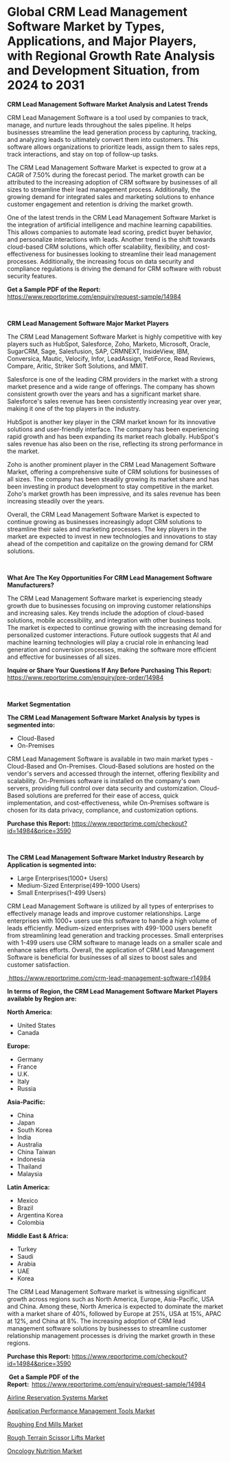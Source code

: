<p><h1>Global CRM Lead Management Software Market by Types, Applications, and Major Players, with Regional Growth Rate Analysis and Development Situation, from 2024 to 2031</h1></p><p><strong>CRM Lead Management Software Market Analysis and Latest Trends</strong></p>
<p><p>CRM Lead Management Software is a tool used by companies to track, manage, and nurture leads throughout the sales pipeline. It helps businesses streamline the lead generation process by capturing, tracking, and analyzing leads to ultimately convert them into customers. This software allows organizations to prioritize leads, assign them to sales reps, track interactions, and stay on top of follow-up tasks.</p><p>The CRM Lead Management Software Market is expected to grow at a CAGR of 7.50% during the forecast period. The market growth can be attributed to the increasing adoption of CRM software by businesses of all sizes to streamline their lead management process. Additionally, the growing demand for integrated sales and marketing solutions to enhance customer engagement and retention is driving the market growth.</p><p>One of the latest trends in the CRM Lead Management Software Market is the integration of artificial intelligence and machine learning capabilities. This allows companies to automate lead scoring, predict buyer behavior, and personalize interactions with leads. Another trend is the shift towards cloud-based CRM solutions, which offer scalability, flexibility, and cost-effectiveness for businesses looking to streamline their lead management processes. Additionally, the increasing focus on data security and compliance regulations is driving the demand for CRM software with robust security features.</p></p>
<p><strong>Get a Sample PDF of the Report:&nbsp;</strong> <a href="https://www.reportprime.com/enquiry/request-sample/14984">https://www.reportprime.com/enquiry/request-sample/14984</a></p>
<p>&nbsp;</p>
<p><strong>CRM Lead Management Software Major Market Players</strong></p>
<p><p>The CRM Lead Management Software Market is highly competitive with key players such as HubSpot, Salesforce, Zoho, Marketo, Microsoft, Oracle, SugarCRM, Sage, Salesfusion, SAP, CRMNEXT, InsideView, IBM, Conversica, Mautic, Velocify, Infor, LeadAssign, YetiForce, Read Reviews, Compare, Aritic, Striker Soft Solutions, and MMIT. </p><p>Salesforce is one of the leading CRM providers in the market with a strong market presence and a wide range of offerings. The company has shown consistent growth over the years and has a significant market share. Salesforce's sales revenue has been consistently increasing year over year, making it one of the top players in the industry.</p><p>HubSpot is another key player in the CRM market known for its innovative solutions and user-friendly interface. The company has been experiencing rapid growth and has been expanding its market reach globally. HubSpot's sales revenue has also been on the rise, reflecting its strong performance in the market.</p><p>Zoho is another prominent player in the CRM Lead Management Software Market, offering a comprehensive suite of CRM solutions for businesses of all sizes. The company has been steadily growing its market share and has been investing in product development to stay competitive in the market. Zoho's market growth has been impressive, and its sales revenue has been increasing steadily over the years.</p><p>Overall, the CRM Lead Management Software Market is expected to continue growing as businesses increasingly adopt CRM solutions to streamline their sales and marketing processes. The key players in the market are expected to invest in new technologies and innovations to stay ahead of the competition and capitalize on the growing demand for CRM solutions.</p></p>
<p>&nbsp;</p>
<p><strong>What Are The Key Opportunities For CRM Lead Management Software Manufacturers?</strong></p>
<p><p>The CRM Lead Management Software market is experiencing steady growth due to businesses focusing on improving customer relationships and increasing sales. Key trends include the adoption of cloud-based solutions, mobile accessibility, and integration with other business tools. The market is expected to continue growing with the increasing demand for personalized customer interactions. Future outlook suggests that AI and machine learning technologies will play a crucial role in enhancing lead generation and conversion processes, making the software more efficient and effective for businesses of all sizes.</p></p>
<p><strong>Inquire or Share Your Questions If Any Before Purchasing This Report:</strong> <a href="https://www.reportprime.com/enquiry/pre-order/14984">https://www.reportprime.com/enquiry/pre-order/14984</a></p>
<p>&nbsp;</p>
<p><strong>Market Segmentation</strong></p>
<p><strong>The CRM Lead Management Software Market Analysis by types is segmented into:</strong></p>
<p><ul><li>Cloud-Based</li><li>On-Premises</li></ul></p>
<p><p>CRM Lead Management Software is available in two main market types - Cloud-Based and On-Premises. Cloud-Based solutions are hosted on the vendor's servers and accessed through the internet, offering flexibility and scalability. On-Premises software is installed on the company's own servers, providing full control over data security and customization. Cloud-Based solutions are preferred for their ease of access, quick implementation, and cost-effectiveness, while On-Premises software is chosen for its data privacy, compliance, and customization options.</p></p>
<p><strong>Purchase this Report:&nbsp;</strong><a href="https://www.reportprime.com/checkout?id=14984&price=3590">https://www.reportprime.com/checkout?id=14984&price=3590</a></p>
<p>&nbsp;</p>
<p><strong>The CRM Lead Management Software Market Industry Research by Application is segmented into:</strong></p>
<p><ul><li>Large Enterprises(1000+ Users)</li><li>Medium-Sized Enterprise(499-1000 Users)</li><li>Small Enterprises(1-499 Users)</li></ul></p>
<p><p>CRM Lead Management Software is utilized by all types of enterprises to effectively manage leads and improve customer relationships. Large enterprises with 1000+ users use this software to handle a high volume of leads efficiently. Medium-sized enterprises with 499-1000 users benefit from streamlining lead generation and tracking processes. Small enterprises with 1-499 users use CRM software to manage leads on a smaller scale and enhance sales efforts. Overall, the application of CRM Lead Management Software is beneficial for businesses of all sizes to boost sales and customer satisfaction.</p></p>
<p><a href="https://www.reportprime.com/crm-lead-management-software-r14984">&nbsp;https://www.reportprime.com/crm-lead-management-software-r14984</a></p>
<p><strong>In terms of Region, the CRM Lead Management Software Market Players available by Region are:</strong></p>
<p>
    <p> <strong> North America: </strong>
        <ul>
            <li>United States</li>
            <li>Canada</li>
        </ul>
        </p> 
    <p> <strong> Europe: </strong>
        <ul>
            <li>Germany</li>
            <li>France</li>
            <li>U.K.</li>
            <li>Italy</li>
            <li>Russia</li>
        </ul>
        </p> 
    <p> <strong> Asia-Pacific: </strong>
        <ul>
            <li>China</li>
            <li>Japan</li>
            <li>South Korea</li>
            <li>India</li>
            <li>Australia</li>
            <li>China Taiwan</li>
            <li>Indonesia</li>
            <li>Thailand</li>
            <li>Malaysia</li>
        </ul>
        </p> 
    <p> <strong> Latin America: </strong>
        <ul>
            <li>Mexico</li>
            <li>Brazil</li>
            <li>Argentina Korea</li>
            <li>Colombia</li>
        </ul>
        </p> 
    <p> <strong> Middle East & Africa: </strong>
        <ul>
            <li>Turkey</li>
            <li>Saudi</li>
            <li>Arabia</li>
            <li>UAE</li>
            <li>Korea</li>
        </ul>
    </p>
    </p>
<p><p>The CRM Lead Management Software market is witnessing significant growth across regions such as North America, Europe, Asia-Pacific, USA and China. Among these, North America is expected to dominate the market with a market share of 40%, followed by Europe at 25%, USA at 15%, APAC at 12%, and China at 8%. The increasing adoption of CRM lead management software solutions by businesses to streamline customer relationship management processes is driving the market growth in these regions.</p></p>
<p><strong>Purchase this Report: </strong><a href="https://www.reportprime.com/checkout?id=14984&price=3590">https://www.reportprime.com/checkout?id=14984&price=3590</a></p>
<p>&nbsp;<strong>Get a Sample PDF of the Report:&nbsp;&nbsp;</strong><a href="https://www.reportprime.com/enquiry/request-sample/14984">https://www.reportprime.com/enquiry/request-sample/14984</a></p>
<p><strong></strong></p>
<p><p><a href="https://github.com/mhrnetwork1/Market-Research-Report-List-1/blob/main/airline-reservation-systems-market.md">Airline Reservation Systems Market</a></p><p><a href="https://github.com/brendafegmorris532/Market-Research-Report-List-1/blob/main/application-performance-management-tools-market.md">Application Performance Management Tools Market</a></p><p><a href="https://www.linkedin.com/pulse/roughing-end-mills-market-trends-focusing-insight-forecast-jjtjc">Roughing End Mills Market</a></p><p><a href="https://www.linkedin.com/pulse/rough-terrain-scissor-lifts-market-global-regional-e0vue">Rough Terrain Scissor Lifts Market</a></p><p><a href="https://issuu.com/reportprime-2/docs/oncology-nutrition-market-size-2030.pptx">Oncology Nutrition Market</a></p></p>